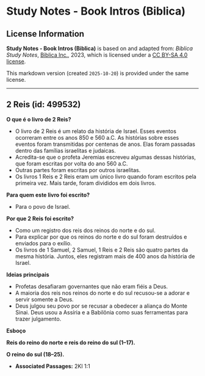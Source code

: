# Study Notes - Book Intros (Biblica)

## License Information

**Study Notes - Book Intros (Biblica)** is based on and adapted from: _Biblica Study Notes_, [Biblica Inc.](https://www.biblica.com/), 2023, which is licensed under a [CC BY-SA 4.0 license](https://creativecommons.org/licenses/by-sa/4.0/legalcode.en).

This markdown version (created `2025-10-20`) is provided under the same license.



--------------------------------

## 2 Reis (id: 499532)

**O que é o livro de 2 Reis?**

* O livro de 2 Reis é um relato da história de Israel. Esses eventos ocorreram entre os anos 850 e 560 a.C. As histórias sobre esses eventos foram transmitidas por centenas de anos. Elas foram passadas dentro das famílias israelitas e judaicas.
* Acredita\-se que o profeta Jeremias escreveu algumas dessas histórias, que foram escritas por volta do ano 560 a.C.
* Outras partes foram escritas por outros israelitas.
* Os livros 1 Reis e 2 Reis eram um único livro quando foram escritos pela primeira vez. Mais tarde, foram divididos em dois livros.

**Para quem este livro foi escrito?**

* Para o povo de Israel.

**Por que 2 Reis foi escrito?**

* Como um registro dos reis dos reinos do norte e do sul.
* Para explicar por que os reinos do norte e do sul foram destruídos e enviados para o exílio.
* Os livros de 1 Samuel, 2 Samuel, 1 Reis e 2 Reis são quatro partes da mesma história. Juntos, eles registram mais de 400 anos da história de Israel.

**Ideias principais**

* Profetas desafiaram governantes que não eram fiéis a Deus.
* A maioria dos reis nos reinos do norte e do sul recusou\-se a adorar e servir somente a Deus.
* Deus julgou seu povo por se recusar a obedecer a aliança do Monte Sinai. Deus usou a Assíria e a Babilônia como suas ferramentas para trazer julgamento.

**Esboço**

**Reis do reino do norte e reis do reino do sul (1–17\).**

**O reino do sul (18–25\).**

* **Associated Passages:** 2KI 1:1

